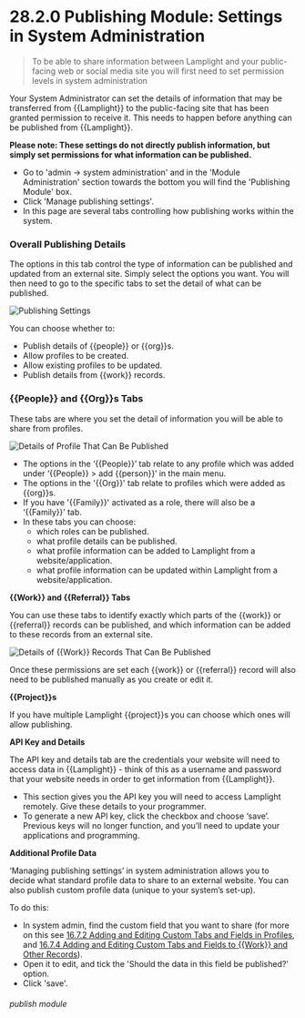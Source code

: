 # 28.2.0 Publishing Module: Settings in System Administration

> To be able to share information between Lamplight and your public-facing web or social media site you will first need to set permission levels in system administration

Your System Administrator can set the details of information that may be transferred from {{Lamplight}} to the public-facing site that has been granted permission to receive it. This needs to happen before anything can be published from {{Lamplight}}.

**Please note: These settings do not directly publish information, but simply set permissions for what information can be published.**

- Go to 'admin -> system administration' and in the 'Module Administration' section towards the bottom you will find the 'Publishing Module' box.
- Click 'Manage publishing settings'. 
- In this page are several tabs controlling how publishing works within the system. 

### Overall Publishing Details  

The options in this tab control the type of information can be published and updated from an external site. Simply select the options you want. You will then need to go to the specific tabs to set the detail of what can be published.

![Publishing Settings](28.2.0a.png)

You can choose whether to:
- Publish details of {{people}} or {{org}}s.
- Allow profiles to be created.
- Allow existing profiles to be updated.
- Publish details from {{work}} records.  

### {{People}} and {{Org}}s Tabs  

These tabs are where you set the detail of information you will be able to share from profiles.

![Details of Profile That Can Be Published](28.2.0b.png)

- The options in the ‘{{People}}’ tab relate to any profile which was added under ‘{{People}} > add {{person}}’ in the main menu. 
- The options in the '{{Org}}' tab relate to profiles which were added as {{org}}s. 
- If you have '{{Family}}' activated as a role, there will also be a ‘{{Family}}’ tab. 
- In these tabs you can choose:
   - which roles can be published.
   - what profile details can be published.
   - what profile information can be added to Lamplight from a website/application.
   - what profile information can be updated within Lamplight from a website/application.

**{{Work}} and {{Referral}} Tabs**  

You can use these tabs to identify exactly which parts of the {{work}} or {{referral}} records can be published, and which information can be added to these records from an external site. 

![Details of {{Work}} Records That Can Be Published](28.2.0c.png)

Once these permissions are set each {{work}} or {{referral}} record will also need to be published manually as you create or edit it.

**{{Project}}s**

If you have multiple Lamplight {{project}}s you can choose which ones will allow publishing.

**API Key and Details**   

The API key and details tab are the credentials your website will need to access data in {{Lamplight}} - think of this as a username and password that your website needs in order to get information from {{Lamplight}}. 

- This section gives you the API key you will need to access Lamplight remotely. Give these details to your programmer.
- To generate a new API key, click the checkbox and choose ‘save’. Previous keys will no longer function, and you’ll need to update your applications and programming.

**Additional Profile Data**  

‘Managing publishing settings’ in system administration allows you to decide what standard profile data to share to an external website. You can also publish custom profile data (unique to your system’s set-up). 

To do this:
- In system admin, find the custom field that you want to share (for more on this see [16.7.2 Adding and Editing Custom Tabs and Fields in Profiles](help/index/p/16.7.2), and [16.7.4 Adding and Editing Custom Tabs and Fields to {{Work}} and Other Records](/help/index/p/16.7.4)).
- Open it to edit, and tick the 'Should the data in this field be published?' option.
- Click 'save'. 


###### publish module

